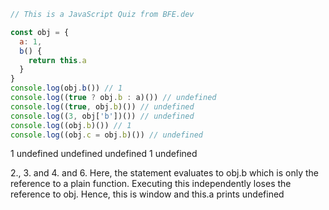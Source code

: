 ```js
// This is a JavaScript Quiz from BFE.dev

const obj = {
  a: 1,
  b() {
    return this.a
  }
}
console.log(obj.b()) // 1
console.log((true ? obj.b : a)()) // undefined
console.log((true, obj.b)()) // undefined
console.log((3, obj['b'])()) // undefined
console.log((obj.b)()) // 1
console.log((obj.c = obj.b)()) // undefined

```

1
undefined
undefined
undefined
1
undefined


2., 3. and 4. and 6. Here, the statement evaluates to obj.b which is only the reference to a plain function. Executing this independently loses the reference to obj. Hence, this is window and this.a prints undefined